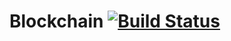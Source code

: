 # Blockchain [![Build Status](https://badge.buildkite.com/0d404ddd91fd8bafd867bfe487014413864965073506866b14.svg&branch=master)](https://buildkite.com/helium/blockchain-core)

